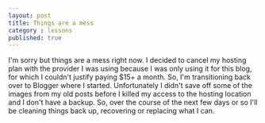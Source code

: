 ```yaml
---
layout: post
title: Things are a mess
category : lessons
published: true
---
```


I'm sorry but things are a mess right now. I decided to cancel my hosting plan with the provider I was using because I was only using it for this blog, for which I couldn't justify paying $15+ a month. So, I'm transitioning back over to Blogger where I started. Unfortunately I didn't save off some of the images from my old posts before I killed my access to the hosting location and I don't have a backup. So, over the course of the next few days or so I'll be cleaning things back up, recovering or replacing what I can.